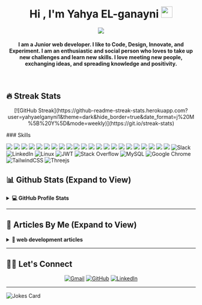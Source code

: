 <h1 align="center">Hi , I'm Yahya EL-ganayni <img src="https://media.giphy.com/media/hvRJCLFzcasrR4ia7z/giphy.gif" width="30"></h1>
<p align="center">
  <a href="https://github.com/DenverCoder1/readme-typing-svg"><img src="https://readme-typing-svg.herokuapp.com?lines=I'm+a+full+stack+developer"></a>
</p>
<h4 align="center">I am a Junior web developer. I like to Code, Design, Innovate, and Experiment. I am an enthusiastic and social person who loves to take up new challenges and learn new skills. I love meeting new people, exchanging ideas, and spreading knowledge and positivity.</h4>
<br>

## 🔥 Streak Stats

<p align="center">
[![GitHub Streak](https://github-readme-streak-stats.herokuapp.com?user=yahyaelganyni1&theme=dark&hide_border=true&date_format=j%20M%5B%20Y%5D&mode=weekly)](https://git.io/streak-stats)
</p>
### Skills

![](https://img.shields.io/badge/HTML-239120?style=for-the-badge&logo=html5&logoColor=white)
![](https://img.shields.io/badge/CSS3-1572B6?style=for-the-badge&logo=css3&logoColor=white)
![](https://img.shields.io/badge/JavaScript-F7DF1E?style=for-the-badge&logo=javascript&logoColor=black)
![](https://img.shields.io/badge/Ruby-CC342D?style=for-the-badge&logo=ruby&logoColor=white)
![](https://img.shields.io/badge/React-20232A?style=for-the-badge&logo=react&logoColor=61DAFB)
![](https://img.shields.io/badge/Bootstrap-563D7C?style=for-the-badge&logo=bootstrap&logoColor=white)
![](https://img.shields.io/badge/Redux-593D88?style=for-the-badge&logo=redux&logoColor=white)
![](https://img.shields.io/badge/React_Router-CA4245?style=for-the-badge&logo=react-router&logoColor=white)
![](https://img.shields.io/badge/PostgreSQL-316192?style=for-the-badge&logo=postgresql&logoColor=white)
![](https://img.shields.io/badge/Ruby_on_Rails-CC0000?style=for-the-badge&logo=ruby-on-rails&logoColor=white)
![](https://img.shields.io/badge/Jest-323330?style=for-the-badge&logo=Jest&logoColor=white)
![](https://img.shields.io/badge/json%20web%20tokens-323330?style=for-the-badge&logo=json-web-tokens&logoColor=pink)
![](https://img.shields.io/badge/Sass-CC6699?style=for-the-badge&logo=sass&logoColor=white)
![](https://img.shields.io/badge/Visual_Studio_Code-5C2D91?style=for-the-badge&logo=VScode%20studio&logoColor=white)
![](https://img.shields.io/badge/eslint-3A33D1?style=for-the-badge&logo=eslint&logoColor=white)
![](https://img.shields.io/badge/stylelint-000?style=for-the-badge&logo=stylelint&logoColor=white)
![](https://img.shields.io/badge/webpack-8DD6F9?style=for-the-badge&logo=webpack&logoColor=black)
![](https://img.shields.io/badge/Heroku-430098?style=for-the-badge&logo=heroku&logoColor=white)
![](https://img.shields.io/badge/Netlify-00C7B7?style=for-the-badge&logo=netlify&logoColor=white)
![](https://img.shields.io/badge/Git-F05032?style=for-the-badge&logo=git&logoColor=white)
![](https://img.shields.io/badge/GitHub-181717?style=for-the-badge&logo=github&logoColor=white)
![](https://img.shields.io/badge/Ubuntu-E95420?style=for-the-badge&logo=ubuntu&logoColor=white)
![Slack](https://img.shields.io/badge/Slack-4A154B?style=for-the-badge&logo=slack&logoColor=white)
![LinkedIn](https://img.shields.io/badge/linkedin-%230077B5.svg?style=for-the-badge&logo=linkedin&logoColor=white)
![Linux](https://img.shields.io/badge/Linux-FCC624?style=for-the-badge&logo=linux&logoColor=black)
![JWT](https://img.shields.io/badge/JWT-black?style=for-the-badge&logo=JSON%20web%20tokens)
![Stack Overflow](https://img.shields.io/badge/-Stackoverflow-FE7A16?style=for-the-badge&logo=stack-overflow&logoColor=white)
![MySQL](https://img.shields.io/badge/mysql-%2300f.svg?style=for-the-badge&logo=mysql&logoColor=white)
![Google Chrome](https://img.shields.io/badge/Google%20Chrome-4285F4?style=for-the-badge&logo=GoogleChrome&logoColor=white)
![TailwindCSS](https://img.shields.io/badge/tailwindcss-%2338B2AC.svg?style=for-the-badge&logo=tailwind-css&logoColor=white)
![Threejs](https://img.shields.io/badge/threejs-black?style=for-the-badge&logo=three.js&logoColor=white)

## 📊 Github Stats (Expand to View)

<details> 
  <summary><b>💻 GitHub Profile Stats</b></summary>
  <br/>
  <p align="center">
    <a href="https://github.com/anuraghazra/github-readme-stats"><img alt="Candida's Github Stats" src="https://github-readme-stats.vercel.app/api?username=yahyaelganyni1&show_icons=true&count_private=true&theme=algolia" height="192px"/></a>
<br/>
  &nbsp;
	  <img src="https://github-readme-stats.vercel.app/api/top-langs?username=yahyaelganyni1&show_icons=true&locale=en&layout=compact&theme=algolia" alt="candida18" height="192px"/>
  <br/>
  <b>Note:</b> Top languages is only a metric of the languages my public code consists of and doesn't reflect experience or skill level.
  </p>
</details>

<hr />

## :bookmark_tabs: Articles By Me (Expand to View)

<details>
  <summary><b>📕 web development articles</b></summary>
  <ul>
    <li><a href="https://github.com/yahyaelganyni1/uesEffect/blob/main/readme.md">
    useEffect
    </a></li>
     <li><a href="https://github.com/yahyaelganyni1/authentication_app/blob/main/README.md">
    rails app api authentication with cookies 
    </a></li>
    <li><a href="https://github.com/yahyaelganyni1/devise-jwt-app1/blob/dev/README.md">
    devise jwt app for rails 7 api
    </a></li>
    <li><a href="https://github.com/yahyaelganyni1/React-Router-Private-Routes/blob/main/readme.md">
    React Router Private Routes
    </a></li>
  </ul>
</details>

<hr />

## 🙋‍♀️ Let's Connect

<p align="center">
	<a href="mailto:candida.yahyaelganayni@gmail.com"><img src="https://img.icons8.com/bubbles/50/000000/gmail.png" alt="Gmail"/></a>
	<a href="https://github.com/yahyaelganyni1"><img src="https://img.icons8.com/bubbles/50/000000/github.png" alt="GitHub"/></a>
	<a href="https://www.linkedin.com/in/yahya-el-ganayni-a456115b/"><img src="https://img.icons8.com/bubbles/50/000000/linkedin.png" alt="LinkedIn"/></a>
</p>

<hr/>

<!-- Markdown -->

![Jokes Card](https://readme-jokes.vercel.app/api)

<!-- Markdown -->
